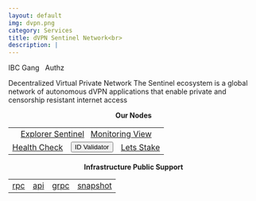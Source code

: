 ```yaml
---
layout: default
img: dvpn.png
category: Services
title: dVPN Sentinel Network<br>
description: |
---
```


<span  class="badge badge-primary" data-toggle="tooltip" data-html="true" title="<b>dVPN <=> Osmosis</b>">IBC Gang</span>
&nbsp;
<span  class="badge badge-primary" data-toggle="tooltip" data-html="true" title="<b>enabled</b>">Authz</span>


Decentralized Virtual Private Network
The Sentinel ecosystem is a global network of autonomous dVPN applications that enable private and censorship resistant internet access


<p align="center"><b>Our Nodes </b></p>
<table class="table">
<tr>
   <td colspan=3 style="text-align: center" class="justify-content-center">
       <a href="https://ping.pub/sentinel/staking/sentvaloper1pyn04fth38t9tvpa3fvfnn4xng06zsymthu6ua" class="btn btn-success margin-top" target="_blank">Explorer Sentinel</a>
       &nbsp;
         <a href="https://snapshots.raintank.io/dashboard/snapshot/0aY5X30x5fT7GQq1qJOFfHj5ELmjyQ4g" class="btn btn-success margin-top">Monitoring View</a> 
   </td>
</tr>
<tr>
   <td>
       <a href="https://health.roomit.xyz/status/roomit-mainnet" class="btn btn-info margin-top" target="_blank">Health Check</a>
   </td> 
   <td>
      <button onclick="clip_dvpn_three()"  class="btn btn-warning margin-top">ID Validator</button>
      <input type="text" id="clip_dvpn" value="sentvaloper1pyn04fth38t9tvpa3fvfnn4xng06zsymthu6ua" hidden=true> 
   </td>
   <td>
      <a href="https://ping.pub/sentinel/staking/sentvaloper1pyn04fth38t9tvpa3fvfnn4xng06zsymthu6ua" class="btn btn-danger margin-top" target="_blank">Lets Stake</a>
   </td>
</tr>
</table>

<p align="center"><b>Infrastructure Public Support</b></p>
<table>
<tr>
   <td>
      <a href="https://rpc.dvpn.roomit.xyz/" class="btn btn-primary">rpc</a>
   </td>
   <td>
       <a href="https://api.dvpn.roomit.xyz/" class="btn btn-primary">api</a>
   </td>
   <td>
       <a href="grpc.dvpn.roomit.xyz:8443" class="btn btn-primary">grpc</a>
   </td>
   <td>
       <a href="https://roomit.xyz/snapshot/" class="btn btn-primary">snapshot</a>
   </td>
</tr>
</table>
